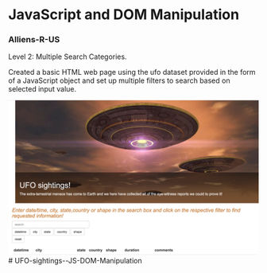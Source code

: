 # JavaScript and DOM Manipulation

### Alliens-R-US

Level 2: Multiple Search Categories.

Created a basic HTML web page using the ufo dataset provided in the form of a JavaScript object and set up multiple filters to search based on selected input value.


![Readme](images/Readme.png)# UFO-sightings--JS-DOM-Manipulation
